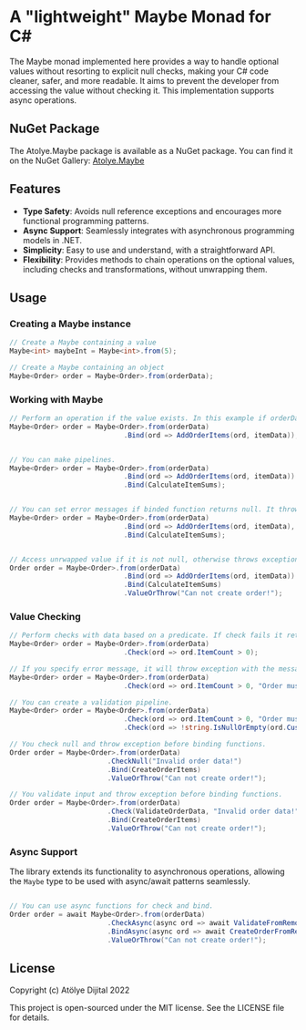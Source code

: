 # A "lightweight" Maybe Monad for C#

The Maybe monad implemented here provides a way to handle optional values without resorting to explicit null checks, making your C# code cleaner, safer, and more readable.
It aims to prevent the developer from accessing the value without checking it.
This implementation supports async operations.

## NuGet Package

The Atolye.Maybe package is available as a NuGet package. You can find it on the NuGet Gallery:
[Atolye.Maybe](https://www.nuget.org/packages/Atolye.Maybe)


## Features

- **Type Safety**: Avoids null reference exceptions and encourages more functional programming patterns.
- **Async Support**: Seamlessly integrates with asynchronous programming models in .NET.
- **Simplicity**: Easy to use and understand, with a straightforward API.
- **Flexibility**: Provides methods to chain operations on the optional values, including checks and transformations, without unwrapping them.


## Usage

### Creating a Maybe instance

```csharp
// Create a Maybe containing a value
Maybe<int> maybeInt = Maybe<int>.from(5);

// Create a Maybe containing an object
Maybe<Order> order = Maybe<Order>.from(orderData);
```

### Working with Maybe

```csharp
// Perform an operation if the value exists. In this example if orderData is not null, binds another operation.
Maybe<Order> order = Maybe<Order>.from(orderData)
                            .Bind(ord => AddOrderItems(ord, itemData));


// You can make pipelines.
Maybe<Order> order = Maybe<Order>.from(orderData)
                            .Bind(ord => AddOrderItems(ord, itemData))
                            .Bind(CalculateItemSums);


// You can set error messages if binded function returns null. It throws exception with specified message.
Maybe<Order> order = Maybe<Order>.from(orderData)
                            .Bind(ord => AddOrderItems(ord, itemData), "Throw this message if AddOrderItems returns null!")
                            .Bind(CalculateItemSums);


// Access unrwapped value if it is not null, otherwise throws exception with specified message.
Order order = Maybe<Order>.from(orderData)
                            .Bind(ord => AddOrderItems(ord, itemData))
                            .Bind(CalculateItemSums)
                            .ValueOrThrow("Can not create order!");

```

### Value Checking

```csharp
// Perform checks with data based on a predicate. If check fails it returns an empty Maybe.
Maybe<Order> order = Maybe<Order>.from(orderData)
                            .Check(ord => ord.ItemCount > 0);

// If you specify error message, it will throw exception with the message.
Maybe<Order> order = Maybe<Order>.from(orderData)
                            .Check(ord => ord.ItemCount > 0, "Order must have at least 1 item!");

// You can create a validation pipeline.
Maybe<Order> order = Maybe<Order>.from(orderData)
                            .Check(ord => ord.ItemCount > 0, "Order must have at least 1 item!")
                            .Check(ord => !string.IsNullOrEmpty(ord.CustomerName), "Customer name must be specified!");

// You check null and throw exception before binding functions.
Order order = Maybe<Order>.from(orderData)
                        .CheckNull("Invalid order data!")
                        .Bind(CreateOrderItems)
                        .ValueOrThrow("Can not create order!");

// You validate input and throw exception before binding functions.
Order order = Maybe<Order>.from(orderData)
                        .Check(ValidateOrderData, "Invalid order data!")
                        .Bind(CreateOrderItems)
                        .ValueOrThrow("Can not create order!");

```

### Async Support

The library extends its functionality to asynchronous operations, allowing the `Maybe` type to be used with async/await patterns seamlessly.

```csharp

// You can use async functions for check and bind.
Order order = await Maybe<Order>.from(orderData)
                        .CheckAsync(async ord => await ValidateFromRemote(ord), "Invalid order data!")
                        .BindAsync(async ord => await CreateOrderFromRemoteService(ord))
                        .ValueOrThrow("Can not create order!");

```


## License
Copyright (c) Atölye Dijital 2022

This project is open-sourced under the MIT license. See the LICENSE file for details.
